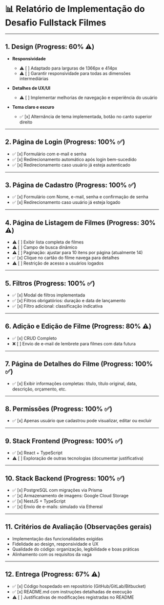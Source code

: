 # 📊 Relatório de Implementação do Desafio Fullstack Filmes

---

## 1. Design (Progress: 60% ⚠️)

- **Responsividade**  
  - ⚠️ [ ] Adaptado para larguras de 1366px e 414px  
  - ⚠️ [ ] Garantir responsividade para todas as dimensões intermediárias  

- **Detalhes de UX/UI**  
  - ⚠️ [ ] Implementar melhorias de navegação e experiência do usuário  

- **Tema claro e escuro**  
  - ✅ [x] Alternância de tema implementada, botão no canto superior direito  

---

## 2. Página de Login (Progress: 100% ✅)

- ✅ [x] Formulário com e-mail e senha  
- ✅ [x] Redirecionamento automático após login bem-sucedido  
- ✅ [x] Redirecionamento caso usuário já esteja autenticado  

---

## 3. Página de Cadastro (Progress: 100% ✅)

- ✅ [x] Formulário com Nome, e-mail, senha e confirmação de senha  
- ✅ [x] Redirecionamento caso usuário já esteja logado  

---

## 4. Página de Listagem de Filmes (Progress: 30% ⚠️)

- ⚠️ [ ] Exibir lista completa de filmes  
- ⚠️ [ ] Campo de busca dinâmico  
- ⚠️ [ ] Paginação: ajustar para 10 itens por página (atualmente 14)  
- ✅ [x] Clique no cartão do filme navega para detalhes  
- ⚠️ [ ] Restrição de acesso a usuários logados  

---

## 5. Filtros (Progress: 100% ✅)

- ✅ [x] Modal de filtros implementada  
- ✅ [x] Filtros obrigatórios: duração e data de lançamento  
- ✅ [x] Filtro adicional: classificação indicativa  

---

## 6. Adição e Edição de Filme (Progress: 80% ⚠️)

- ✅ [x] CRUD Completo  
- ❌ [ ] Envio de e-mail de lembrete para filmes com data futura  

---

## 7. Página de Detalhes do Filme (Progress: 100% ✅)

- ✅ [x] Exibir informações completas: título, título original, data, descrição, orçamento, etc.  

---

## 8. Permissões (Progress: 100% ✅)

- ✅ [x] Apenas usuário que cadastrou pode visualizar, editar ou excluir  

---

## 9. Stack Frontend (Progress: 100% ✅)

- ✅ [x] React + TypeScript  
- ⚠️ [ ] Exploração de outras tecnologias (documentar justificativa)  

---

## 10. Stack Backend (Progress: 100% ✅)

- ✅ [x] PostgreSQL com migrações via Prisma  
- ✅ [x] Armazenamento de imagens: Google Cloud Storage  
- ✅ [x] NestJS + TypeScript  
- ✅ [x] Envio de e-mails: simulado via Ethereal  

---

## 11. Critérios de Avaliação (Observações gerais)

- Implementação das funcionalidades exigidas  
- Fidelidade ao design, responsividade e UX  
- Qualidade do código: organização, legibilidade e boas práticas  
- Alinhamento com os requisitos da vaga  

---

## 12. Entrega (Progress: 67% ⚠️)

- ✅ [x] Código hospedado em repositório (GitHub/GitLab/Bitbucket)  
- ✅ [x] README.md com instruções detalhadas de execução  
- ⚠️ [ ] Justificativas de modificações registradas no README  
